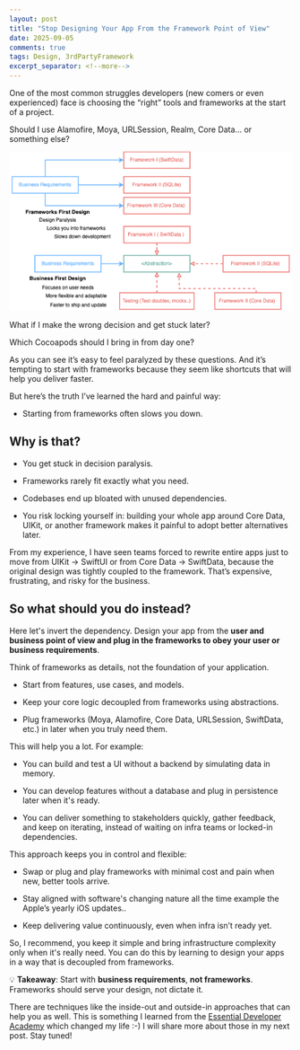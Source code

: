 ```yaml
---
layout: post
title: "Stop Designing Your App From the Framework Point of View"
date: 2025-09-05
comments: true
tags: Design, 3rdPartyFramework
excerpt_separator: <!--more-->
---
```


One of the most common struggles developers (new comers or even experienced) face is choosing the “right” tools and frameworks at the start of a project.
<!--more-->

Should I use Alamofire, Moya, URLSession, Realm, Core Data… or something else?

![3rd-party framework](/assets/img/images-frameworks/third-party-frameworks.png "Third Party Frameworks")

What if I make the wrong decision and get stuck later?

Which Cocoapods should I bring in from day one?

As you can see it’s easy to feel paralyzed by these questions. And it’s tempting to start with frameworks because they seem like shortcuts that will help you deliver faster.

But here’s the truth I’ve learned the hard and painful way: 

- Starting from frameworks often slows you down.

## Why is that?
- You get stuck in decision paralysis.

- Frameworks rarely fit exactly what you need.

- Codebases end up bloated with unused dependencies.

- You risk locking yourself in: building your whole app around Core Data, UIKit, or another framework makes it painful to adopt better alternatives later.

From my experience, I have seen teams forced to rewrite entire apps just to move from UIKit → SwiftUI or from Core Data → SwiftData, because the original design was tightly coupled to the framework. That’s expensive, frustrating, and risky for the business.

## So what should you do instead?
Here let's invert the dependency. Design your app from the **user and business point of view and plug in the frameworks to obey your user or business requirements**.

Think of frameworks as details, not the foundation of your application.

- Start from features, use cases, and models.

- Keep your core logic decoupled from frameworks using abstractions.

- Plug frameworks (Moya, Alamofire, Core Data, URLSession, SwiftData, etc.) in later when you truly need them.

This will help you a lot. For example:

- You can build and test a UI without a backend by simulating data in memory.

- You can develop features without a database and plug in persistence later when it's ready.

- You can deliver something to stakeholders quickly, gather feedback, and keep on iterating, instead of waiting on infra teams or locked-in dependencies.

This approach keeps you in control and flexible:

- Swap or plug and play frameworks with minimal cost and pain when new, better tools arrive.

- Stay aligned with software's changing nature all the time example the Apple’s yearly iOS updates..

- Keep delivering value continuously, even when infra isn’t ready yet.

So, I recommend, you keep it simple and bring infrastructure complexity only when it's really need. You can do this by learning to design your apps in a way that is decoupled from frameworks. 

💡 **Takeaway**: Start with **business requirements**, **not frameworks**. Frameworks should serve your design, not dictate it.

There are techniques like the inside-out and outside-in approaches that can help you as well. This is something I learned from the [Essential Developer Academy](https://www.essentialdeveloper.com/) which changed my life :-) I will share more about those in my next post. Stay tuned!


